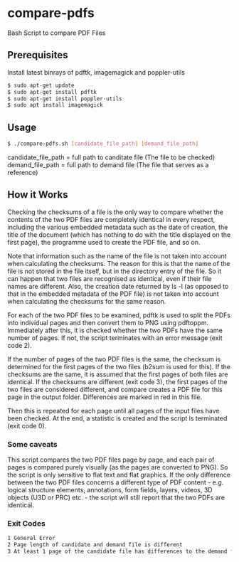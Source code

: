 # compare-pdfs
Bash Script to compare PDF Files

## Prerequisites
Install latest binrays of pdftk, imagemagick and poppler-utils  

```bash
$ sudo apt-get update
$ sudo apt-get install pdftk
$ sudo apt-get install poppler-utils 
$ sudo apt install imagemagick
```
## Usage 
```bash
$ ./compare-pdfs.sh [candidate_file_path] [demand_file_path]
```
candidate_file_path = full path to canditate file (The file to be checked)   
demand_file_path = full path to demand file (The file that serves as a reference)  

## How it Works

Checking the checksums of a file is the only way to compare whether the contents of the two PDF files are completely identical in every respect, including the various embedded metadata such as the date of creation, the title of the document (which has nothing to do with the title displayed on the first page), the programme used to create the PDF file, and so on.  

Note that information such as the name of the file is not taken into account when calculating the checksums. The reason for this is that the name of the file is not stored in the file itself, but in the directory entry of the file. So it can happen that two files are recognised as identical, even if their file names are different. Also, the creation date returned by ls -l (as opposed to that in the embedded metadata of the PDF file) is not taken into account when calculating the checksums for the same reason.  

For each of the two PDF files to be examined, pdftk is used to split the PDFs into individual pages and then convert them to PNG using pdftoppm. Immediately after this, it is checked whether the two PDFs have the same number of pages. If not, the script terminates with an error message (exit code 2).  

If the number of pages of the two PDF files is the same, the checksum is determined for the first pages of the two files (b2sum is used for this). If the checksums are the same, it is assumed that the first pages of both files are identical. If the checksums are different (exit code 3), the first pages of the two files are considered different, and compare creates a PDF file for this page in the output folder. Differences are marked in red in this file.  

Then this is repeated for each page until all pages of the input files have been checked. At the end, a statistic is created and the script is terminated (exit code 0).  

### Some caveats

This script compares the two PDF files page by page, and each pair of pages is compared purely visually (as the pages are converted to PNG). So the script is only sensitive to flat text and flat graphics. If the only difference between the two PDF files concerns a different type of PDF content - e.g. logical structure elements, annotations, form fields, layers, videos, 3D objects (U3D or PRC) etc. - the script will still report that the two PDFs are identical.  

### Exit Codes

```bash
1 General Error
2 Page length of candidate and demand file is different
3 At least 1 page of the candidate file has differences to the demand file
```